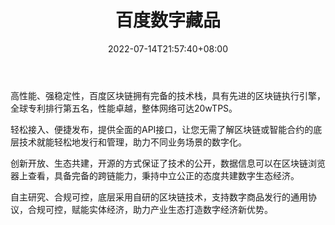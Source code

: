 ﻿---
weight: 
title: "百度数字藏品"
description: "近日，百度旗下区块链品牌百度超级链宣布上线首个数字藏品平台，致力于打造链接艺术创作者、艺术品机构与数字藏品爱好者的平台，提供更好的藏品发行、分享服务。"
date: 2022-07-14T21:57:40+08:00
lastmod: 2022-07-14T16:45:40+08:00
draft: false
authors: ["june"]
featuredImage: "526.png"
link: "https://xuper.baidu.com/n/case/digitalAsset"
tags: ["百度数字藏品","数字收藏品"]
categories: ["navigation"]
navigation: ["数字收藏品"]
lightgallery: true
toc: true
pinned: false
recommend: false
recommend1: false
---
高性能、强稳定性，百度区块链拥有完备的技术栈，具有先进的区块链执行引擎，全球专利排行第五名，性能卓越，整体网络可达20wTPS。

轻松接入、便捷发布，提供全面的API接口，让您无需了解区块链或智能合约的底层技术就能轻松地发行和管理，助力不同业务场景的数字化。

创新开放、生态共建，开源的方式保证了技术的公开，数据信息可以在区块链浏览器上查看，具备完备的跨链能力，秉持中立公正的态度共建数字生态经济。

自主研究、合规可控，底层采用自研的区块链技术，支持数字商品发行的通用协议，合规可控，赋能实体经济，助力产业生态打造数字经济新优势。